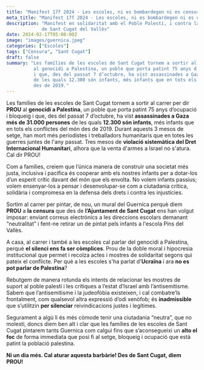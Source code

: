 ```yaml
---
title: "Manifest 17f 2024 - Les escoles, ni es bombardegen ni es censuren"
meta_title: "Manifest 17f 2024 - Les escoles, ni es bombardegen ni es censuren"
description: "Manifest en solidaritat amb el Poble Palestí, i contra la censura a les escoles
             de Sant Cugat del Vallès"
date: 2024-02-17T05:00:00Z
image: "images/guernica.jpeg"
categories: ["Escoles"]
tags: ["Censura", "Sant Cugat"]
draft: false
summary: "Les famílies de les escoles de Sant Cugat tornem a sortir al carrer per dir PROU
          al genocidi a Palestina, un poble que porta patint 75 anys d’ocupació i bloqueig
          i que, des del passat 7 d’octubre, ha vist assassinades a Gaza més de 31.000 persones
          de les quals 12.300 són infants, més infants que en tots els conflictes del món
          des de 2019."
---
```


Les famílies de les escoles de Sant Cugat tornem a sortir al carrer per dir **PROU** al **genocidi a Palestina**, un poble que porta patint 75 anys d’ocupació i bloqueig i que, des del passat 7 d’octubre, ha vist **assassinades a Gaza més de 31.000 persones** de les quals **12.300 són infants**, més infants que en tots els conflictes del món des de 2019. Durant aquests 3 mesos de setge, han mort més periodistes i treballadors humanitaris que en totes les guerres juntes de l'any passat. Tres mesos de **violació sistemàtica del Dret Internacional Humanitari**, alhora que la venta d'armes a Israel no s'atura. Cal dir PROU!

Com a famílies, creiem que l’única manera de construir una societat més justa, inclusiva i pacífica és cooperar amb els nostres infants per a dotar-los d’un esperit crític davant del món que els envolta. No volem infants passius; volem ensenyar-los a pensar i desenvolupar-se com a ciutadania crítica, solidària i compromesa en la defensa dels drets i contra les injustícies.

Sortim al carrer per pintar, de nou, un mural del Guernica perquè diem **PROU** a **la censura** que des de **l’Ajuntament de Sant Cugat** ens han volgut imposar: enviant correus electrònics a les direccions escolars demanant “neutralitat” i fent-ne retirar un de pintat pels infants a l'escola Pins del Vallès.

A casa, al carrer i també a les escoles cal parlar del genocidi a Palestina, perquè **el silenci ens fa ser còmplices**. Prou de la doble moral i hipocresia institucional que permet i recolza actes i mostres de solidaritat segons qui pateix el conflicte. Per què a les escoles s'ha parlat d'**Ucraïna** i ara **no es pot parlar de Palestina**? 

Rebutgem de manera rotunda els intents de relacionar les mostres de suport al poble palestí i les crítiques a l’estat d’Israel amb l’antisemitisme. Sabem que l’antisemitisme i la judeofòbia existeixen, i cal combatre’ls frontalment, com qualsevol altra expressió d’odi xenòfob; és **inadmissible** que s’utilitzin **per silenciar** reivindicacions justes i legítimes.

Segurament a algú li és més còmode tenir una ciutadania “neutra”, que no molesti, doncs diem ben alt i clar que les famílies de les escoles de Sant Cugat pintarem tants Guernica com calgui fins que s’aconsegueixi un **alto el foc** de forma immediata que posi fi al setge, bloqueig i ocupació que està patint la població palestina.

**Ni un dia més. Cal aturar aquesta barbàrie! Des de Sant Cugat, diem PROU!**
